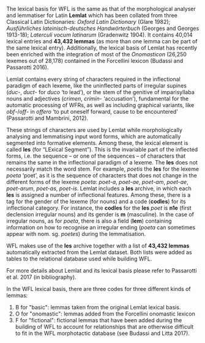 The lexical basis for WFL is the same as that of the morphological analyser and lemmatiser for Latin **Lemlat** which has been collated from three Classical Latin Dictionaries: _Oxford Latin Dictionary_ \(Glare 1982\); _Ausführliches lateinisch-deutsches Handwörterbuch_ \(Georges and Georges 1913-18\); _Laterculi vocum latinarum_ \(Gradenwitz 1904\). It contains 40,014 lexical entries and **43,432 lemmas** \(as more than one lemma can be part of the same lexical entry\). Additionally, the lexical basis of Lemlat has recently been enriched with the integration of most of the _Onomasticon_ \(26,250 lexemes out of 28,178\) contained in the Forcellini lexicon \(Budassi and Passarotti 2016\).

Lemlat contains every string of characters required in the inflectional paradigm of each lexeme, like the uninflected parts of irregular supines \(_duc_-, _duct_- for _duco_ ‘to lead’\), or the stem of the genitive of imparisyllaba nouns and adjectives \(_crimen_, _crimin_- ‘accusation’\), fundamental for the automatic processing of WFRs, as well as including graphical variants, like _obf_-/_off_- in _offero_ ‘to put oneself forward, cause to be encountered’ \(Passarotti and Mambrini, 2012\).

These strings of characters are used by Lemlat while morphologically analysing and lemmatising input word forms, which are automatically segmented into formative elements. Among these, the lexical element is called **les** \(for “LExical Segment”\). This is the invariable part of the inflected forms, i.e. the sequence – or one of the sequences – of characters that remains the same in the inflectional paradigm of a lexeme. The **les** does not necessarily match the word stem. For example, _poetis_ the **les** for the lexeme _poeta_ ‘poet’, as it is the sequence of characters that does not change in the different forms of the lexeme _poeta_: _poet-a_, _poet-ae_, _poet-am_, _poet-ae_, _poet-arum_, _poet-as_, _poet-is_. Lemlat includes a **les** archive, in which each **les** is assigned a number of inflectional features. Among these, there is a tag for the gender of the lexeme \(for nouns\) and a code \(**codles**\) for its inflectional category. For instance, the **codles** for the **les** _poet_ is  **n1e** \(first declension irregular nouns\) and its gender is **m** \(masculine\). In the case of irregular nouns, as for _poeta_, there is also a field \(**lem**\) containing information on how to recognise an irregular ending \(_poeta_ can sometimes appear with nom. sg. _poetes_\) during the lemmatisation.

WFL makes use of the **les** archive together with a list of **43,432 lemmas** automatically extracted from the Lemlat dataset. Both lists were added as tables to the relational database used while building WFL.

For more details about Lemlat and its lexical basis please refer to Passarotti et al. 2017 \(in bibliography\).

In the WFL lexical basis, there are three codes for three different kinds of lemmas:

1. B for "basic": lemmas taken from the original Lemlat lexical basis.
2. O for "onomastic": lemmas added from the Forcellini onomastic lexicon
3. F for "fictional": fictional lemmas that have been added during the building of WFL to account for relationships that are otherwise difficult to fit in the WFL morphotactic database \(see Budassi and Litta 2017\).

** **

